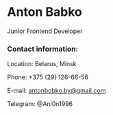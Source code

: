 # **Anton Babko**
Junior Frontend Developer
### Contact information:

Location: Belarus, Minsk

Phone: +375 (29) 126-66-56

E-mail: antonbobko.by@gmail.com

Telegram: @Ani0n1996